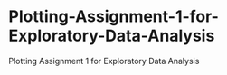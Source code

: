 # Plotting-Assignment-1-for-Exploratory-Data-Analysis
Plotting Assignment 1 for Exploratory Data Analysis
